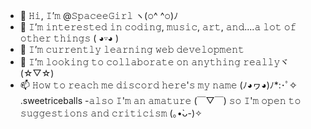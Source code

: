- 👋 𝙷𝚒, 𝙸’𝚖 @𝚂𝚙𝚊𝚌𝚎𝚎𝙶𝚒𝚛𝚕 ヽ(𝚘^ ^𝚘)ﾉ
- 👀 𝙸’𝚖 𝚒𝚗𝚝𝚎𝚛𝚎𝚜𝚝𝚎𝚍 𝚒𝚗 𝚌𝚘𝚍𝚒𝚗𝚐, 𝚖𝚞𝚜𝚒𝚌, 𝚊𝚛𝚝, 𝚊𝚗𝚍....𝚊 𝚕𝚘𝚝 𝚘𝚏 𝚘𝚝𝚑𝚎𝚛 𝚝𝚑𝚒𝚗𝚐𝚜 ( ◕▿◕ )
- 🌱 𝙸’𝚖 𝚌𝚞𝚛𝚛𝚎𝚗𝚝𝚕𝚢 𝚕𝚎𝚊𝚛𝚗𝚒𝚗𝚐 𝚠𝚎𝚋 𝚍𝚎𝚟𝚎𝚕𝚘𝚙𝚖𝚎𝚗𝚝
- 💞️ 𝙸’𝚖 𝚕𝚘𝚘𝚔𝚒𝚗𝚐 𝚝𝚘 𝚌𝚘𝚕𝚕𝚊𝚋𝚘𝚛𝚊𝚝𝚎 𝚘𝚗 𝚊𝚗𝚢𝚝𝚑𝚒𝚗𝚐 𝚛𝚎𝚊𝚕𝚕𝚢ヾ(☆▽☆)
- 📫 𝙷𝚘𝚠 𝚝𝚘 𝚛𝚎𝚊𝚌𝚑 𝚖𝚎 𝚍𝚒𝚜𝚌𝚘𝚛𝚍 𝚑𝚎𝚛𝚎'𝚜 𝚖𝚢 𝚗𝚊𝚖𝚎 (ﾉ◕ヮ◕)ﾉ*:･ﾟ✧ .sweetriceballs -𝚊𝚕𝚜𝚘 𝙸'𝚖 𝚊𝚗 𝚊𝚖𝚊𝚝𝚞𝚛𝚎 (￣▽￣) 𝚜𝚘 𝙸'𝚖 𝚘𝚙𝚎𝚗 𝚝𝚘 𝚜𝚞𝚐𝚐𝚎𝚜𝚝𝚒𝚘𝚗𝚜 𝚊𝚗𝚍 𝚌𝚛𝚒𝚝𝚒𝚌𝚒𝚜𝚖 (｡•̀ᴗ-)✧
